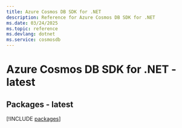 ```yaml
---
title: Azure Cosmos DB SDK for .NET
description: Reference for Azure Cosmos DB SDK for .NET
ms.date: 03/24/2025
ms.topic: reference
ms.devlang: dotnet
ms.service: cosmosdb
---
```

# Azure Cosmos DB SDK for .NET - latest
## Packages - latest
[!INCLUDE [packages](cosmos-db-index.md)]